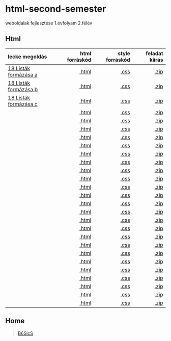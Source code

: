 # html-second-semester
weboldalak fejlesztése 1.évfolyam 2.félév

## Html

| lecke megoldás | html forráskód | style forráskód | feladat kiírás |
| :------------- | -------------: | --------------: | -------------: |
| [18 Listák formázása a](18%20List%C3%A1k%20form%C3%A1z%C3%A1sa/fold.html) | [.html](https://github.com/b6sics/html-second-semester/blob/master/18%20List%C3%A1k%20form%C3%A1z%C3%A1sa/fold.html) | [.css](https://github.com/b6sics/html-second-semester/blob/master/18%20List%C3%A1k%20form%C3%A1z%C3%A1sa/stilusok_fold.css) | [.zip](00%20Feladatok/18%20List%C3%A1k%20form%C3%A1z%C3%A1sa.zip) |
| [18 Listák formázása b](18%20List%C3%A1k%20form%C3%A1z%C3%A1sa/piskota.html) | [.html](https://github.com/b6sics/html-second-semester/blob/master/18%20List%C3%A1k%20form%C3%A1z%C3%A1sa/piskota.html) | [.css](https://github.com/b6sics/html-second-semester/blob/master/18%20List%C3%A1k%20form%C3%A1z%C3%A1sa/stilusok_piskota.css) | [.zip](00%20Feladatok/18%20List%C3%A1k%20form%C3%A1z%C3%A1sa.zip) |
| [18 Listák formázása c](18%20List%C3%A1k%20form%C3%A1z%C3%A1sa/tippek.html) | [.html]() | [.css](https://github.com/b6sics/html-second-semester/blob/master/18%20List%C3%A1k%20form%C3%A1z%C3%A1sa/stilusok_tippek.css) | [.zip](00%20Feladatok/18%20List%C3%A1k%20form%C3%A1z%C3%A1sa.zip) |
| []() | [.html]() | [.css]() | [.zip](00%20Feladatok/19%20%C5%B0rlapok%20form%C3%A1z%C3%A1sa.zip) |
| []() | [.html]() | [.css]() | [.zip](00%20Feladatok/20%20T%C3%A1bl%C3%A1zat%20form%C3%A1z%C3%A1sa.zip) |
| []() | [.html]() | [.css]() | [.zip](00%20Feladatok/21%20K%C3%B6rbefuttat%C3%A1s.zip) |
| []() | [.html]() | [.css]() | [.zip](00%20Feladatok/22%20Elrendez%C3%A9s.zip) |
| []() | [.html]() | [.css]() | [.zip](00%20Feladatok/23%20Navig%C3%A1ci%C3%B3.zip) |
| []() | [.html]() | [.css]() | [.zip](00%20Feladatok/24%20Gyakorl%C3%A1s.zip) |
| []() | [.html]() | [.css]() | [.zip](00%20Feladatok/25%20HTML5.zip) |
| []() | [.html]() | [.css]() | [.zip](00%20Feladatok/26%20Multim%C3%A9dia%201.zip) |
| []() | [.html]() | [.css]() | [.zip](00%20Feladatok/27%20Multim%C3%A9dia%202.zip) |
| []() | [.html]() | [.css]() | [.zip](00%20Feladatok/28%20CSS3.zip) |
| []() | [.html]() | [.css]() | [.zip](00%20Feladatok/29%20Sz%C3%ADn%C3%A1tmenetek.zip) |
| []() | [.html]() | [.css]() | [.zip](00%20Feladatok/30%20Transzform%C3%A1ci%C3%B3k.zip) |
| []() | [.html]() | [.css]() | [.zip](00%20Feladatok/31%20%C3%81tt%C5%B1n%C3%A9sek.zip) |
| []() | [.html]() | [.css]() | [.zip](00%20Feladatok/32%20Anim%C3%A1ci%C3%B3k.zip) |
| []() | [.html]() | [.css]() | [.zip](00%20Feladatok/33%20Feladat.zip) |
| []() | [.html]() | [.css]() | [.zip](00%20Feladatok/34%20Reszponz%C3%ADv%201.zip) |
| []() | [.html]() | [.css]() | [.zip](00%20Feladatok/35%20Reszponz%C3%ADv%202.zip) |
| []() | [.html]() | [.css]() | [.zip](00%20Feladatok/36%20Gyakorl%C3%A1s.zip) |
| []() | [.html]() | [.css]() | [.zip](00%20Feladatok/37%20Gyakorl%C3%A1s.zip) |
| []() | [.html]() | [.css]() | [.zip](00%20Feladatok/38%20Flexbox%201.zip) |
| []() | [.html]() | [.css]() | [.zip](00%20Feladatok/39%20Flexbox%202.zip) |
| []() | [.html]() | [.css]() | [.zip](00%20Feladatok/40%20Flexbox%203.zip) |
| []() | [.html]() | [.css]() | [.zip](00%20Feladatok/41%20Flexbox%204.zip) |
| []() | [.html]() | [.css]() | [.zip](00%20Feladatok/42%20Flexbox%205.zip) |

## Home

> [B6SicS](https://b6sics.github.io/)
> 
